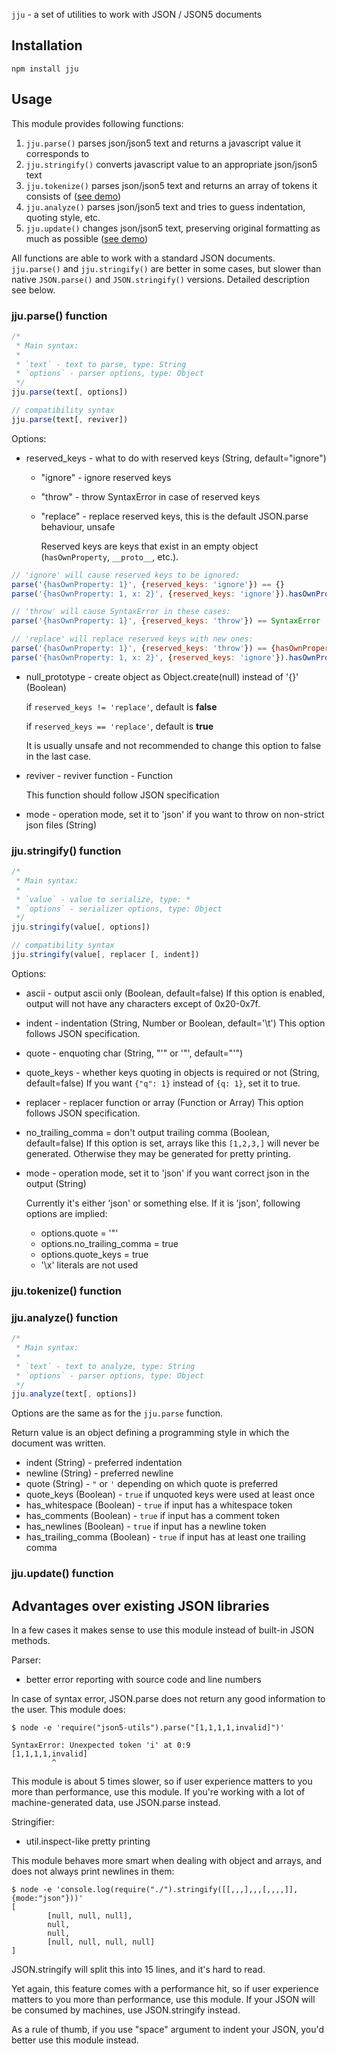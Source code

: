 `jju` - a set of utilities to work with JSON / JSON5 documents

## Installation

```
npm install jju
```

## Usage

This module provides following functions:

1. `jju.parse()` parses json/json5 text and returns a javascript value it corresponds to
2. `jju.stringify()` converts javascript value to an appropriate json/json5 text
3. `jju.tokenize()` parses json/json5 text and returns an array of tokens it consists of ([see demo](http://rlidwka.github.io/jju/tokenizer.html))
4. `jju.analyze()` parses json/json5 text and tries to guess indentation, quoting style, etc.
5. `jju.update()` changes json/json5 text, preserving original formatting as much as possible ([see demo](http://rlidwka.github.io/jju/editor.html))

All functions are able to work with a standard JSON documents. `jju.parse()` and `jju.stringify()` are better in some cases, but slower than native `JSON.parse()` and `JSON.stringify()` versions. Detailed description see below.

### jju.parse() function

```javascript
/*
 * Main syntax:
 *
 * `text` - text to parse, type: String
 * `options` - parser options, type: Object
 */
jju.parse(text[, options])

// compatibility syntax
jju.parse(text[, reviver])
```

Options:

 - reserved\_keys - what to do with reserved keys (String, default="ignore")
   - "ignore" - ignore reserved keys
   - "throw" - throw SyntaxError in case of reserved keys
   - "replace" - replace reserved keys, this is the default JSON.parse behaviour, unsafe

     Reserved keys are keys that exist in an empty object (`hasOwnProperty`, `__proto__`, etc.).

```javascript
// 'ignore' will cause reserved keys to be ignored:
parse('{hasOwnProperty: 1}', {reserved_keys: 'ignore'}) == {}
parse('{hasOwnProperty: 1, x: 2}', {reserved_keys: 'ignore'}).hasOwnProperty('x') == true

// 'throw' will cause SyntaxError in these cases:
parse('{hasOwnProperty: 1}', {reserved_keys: 'throw'}) == SyntaxError

// 'replace' will replace reserved keys with new ones:
parse('{hasOwnProperty: 1}', {reserved_keys: 'throw'}) == {hasOwnProperty: 1}
parse('{hasOwnProperty: 1, x: 2}', {reserved_keys: 'ignore'}).hasOwnProperty('x') == TypeError
```


 - null\_prototype - create object as Object.create(null) instead of '{}' (Boolean)

   if `reserved_keys != 'replace'`, default is **false**

   if `reserved_keys == 'replace'`, default is **true**

   It is usually unsafe and not recommended to change this option to false in the last case.

 - reviver - reviver function - Function

   This function should follow JSON specification

 - mode - operation mode, set it to 'json' if you want to throw on non-strict json files (String)

### jju.stringify() function

```javascript
/*
 * Main syntax:
 *
 * `value` - value to serialize, type: *
 * `options` - serializer options, type: Object
 */
jju.stringify(value[, options])

// compatibility syntax
jju.stringify(value[, replacer [, indent])
```

Options:

 - ascii - output ascii only (Boolean, default=false)
   If this option is enabled, output will not have any characters except of 0x20-0x7f.

 - indent - indentation (String, Number or Boolean, default='\t')
   This option follows JSON specification.

 - quote - enquoting char (String, "'" or '"', default="'")
 - quote\_keys - whether keys quoting in objects is required or not (String, default=false)
   If you want `{"q": 1}` instead of `{q: 1}`, set it to true.

 - replacer - replacer function or array (Function or Array)
   This option follows JSON specification.

 - no\_trailing\_comma = don't output trailing comma (Boolean, default=false)
   If this option is set, arrays like this `[1,2,3,]` will never be generated. Otherwise they may be generated for pretty printing.

 - mode - operation mode, set it to 'json' if you want correct json in the output (String)

   Currently it's either 'json' or something else. If it is 'json', following options are implied:

   - options.quote = '"'
   - options.no\_trailing\_comma = true
   - options.quote\_keys = true
   - '\x' literals are not used

### jju.tokenize() function

### jju.analyze() function

```javascript
/*
 * Main syntax:
 *
 * `text` - text to analyze, type: String
 * `options` - parser options, type: Object
 */
jju.analyze(text[, options])
```

Options are the same as for the `jju.parse` function.

Return value is an object defining a programming style in which the document was written.

 - indent (String) - preferred indentation
 - newline (String) - preferred newline
 - quote (String) - `"` or `'` depending on which quote is preferred
 - quote\_keys (Boolean) - `true` if unquoted keys were used at least once
 - has\_whitespace (Boolean) - `true` if input has a whitespace token
 - has\_comments (Boolean) - `true` if input has a comment token
 - has\_newlines (Boolean) - `true` if input has a newline token
 - has\_trailing\_comma (Boolean) - `true` if input has at least one trailing comma

### jju.update() function

## Advantages over existing JSON libraries

In a few cases it makes sense to use this module instead of built-in JSON methods.

Parser:
 - better error reporting with source code and line numbers

In case of syntax error, JSON.parse does not return any good information to the user. This module does:

```
$ node -e 'require("json5-utils").parse("[1,1,1,1,invalid]")'

SyntaxError: Unexpected token 'i' at 0:9
[1,1,1,1,invalid]
         ^
```

This module is about 5 times slower, so if user experience matters to you more than performance, use this module. If you're working with a lot of machine-generated data, use JSON.parse instead.

Stringifier:
 - util.inspect-like pretty printing

This module behaves more smart when dealing with object and arrays, and does not always print newlines in them:

```
$ node -e 'console.log(require("./").stringify([[,,,],,,[,,,,]], {mode:"json"}))'
[
        [null, null, null],
        null,
        null,
        [null, null, null, null]
]
```

JSON.stringify will split this into 15 lines, and it's hard to read.

Yet again, this feature comes with a performance hit, so if user experience matters to you more than performance, use this module. If your JSON will be consumed by machines, use JSON.stringify instead.

As a rule of thumb, if you use "space" argument to indent your JSON, you'd better use this module instead.

